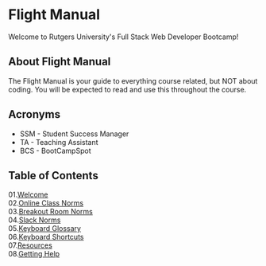 # Flight Manual

Welcome to Rutgers University's Full Stack Web Developer Bootcamp!

## About Flight Manual

The Flight Manual is your guide to everything course related, but NOT about coding. You will be expected to read and use this throughout the course. 

## Acronyms

* SSM - Student Success Manager
* TA - Teaching Assistant
* BCS - BootCampSpot

## Table of Contents

01.[Welcome](01-Welcome.md)<br>
02.[Online Class Norms](02-Online-Class-Norms.md)<br>
03.[Breakout Room Norms](03-Breakout-Room-Norms.md)<br>
04.[Slack Norms](04-Slack-Norms.md)<br>
05.[Keyboard Glossary](05-Keyboard-Glossary.md)<br>
06.[Keyboard Shortcuts](06-Keyboard-Shortcuts.md)<br>
07.[Resources](07-Resources.md)<br>
08.[Getting Help](08-Getting-Help.md)<br>

